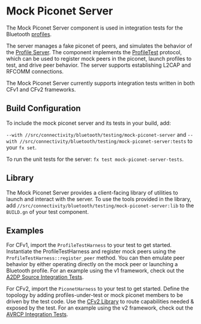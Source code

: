 # Mock Piconet Server

The Mock Piconet Server component is used in integration tests for the Bluetooth
[profiles](https://fuchsia.googlesource.com/fuchsia/+/HEAD/src/connectivity/bluetooth/profiles/).

The server manages a fake piconet of peers, and simulates the behavior of the
[Profile Server](https://fuchsia.googlesource.com/fuchsia/+/HEAD/src/connectivity/bluetooth/core/bt-host/fidl/profile_server.h). The component implements the [ProfileTest](https://fuchsia.googlesource.com/fuchsia/+/HEAD/sdk/fidl/fuchsia.bluetooth.bredr/profile_test.fidl) protocol, which can be used to
register mock peers in the piconet, launch profiles to test, and drive peer behavior. The server supports establishing L2CAP and RFCOMM connections.

The Mock Piconet Server currently supports integration tests written in both CFv1 and CFv2 frameworks.

## Build Configuration

To include the mock piconet server and its tests in your build, add:

`--with //src/connectivity/bluetooth/testing/mock-piconet-server` and
`--with //src/connectivity/bluetooth/testing/mock-piconet-server:tests`
to your `fx set`.


To run the unit tests for the server: `fx test mock-piconet-server-tests`.

## Library

The Mock Piconet Server provides a client-facing library of utilities to launch and interact
with the server.
To use the tools provided in the library, add `//src/connectivity/bluetooth/testing/mock-piconet-server:lib` to the
`BUILD.gn` of your test component.

## Examples

For CFv1, import the `ProfileTestHarness` to your test to get started. Instantiate the ProfileTestHarness and register mock peers using
the `ProfileTestHarness::register_peer` method. You can then emulate peer behavior by either operating directly on the mock peer or
launching a Bluetooth profile. For an example using the v1 framework, check out the [A2DP Source Integration Tests](../../profiles/tests/bt-a2dp-source-integration-tests/src/main.rs).

For CFv2, import the `PiconetHarness` to your test to get started. Define the topology by adding profiles-under-test or mock
piconet members to be driven by the test code. Use the [CFv2 Library](src/lib_v2.rs) to route capabilities needed & exposed by the
test.
For an example using the v2 framework, check out the [AVRCP Integration Tests](../../profiles/tests/bt-avrcp-integration-tests/src/main.rs).
